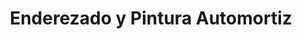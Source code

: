 ---
title: "Enderezado y Pintura Automortiz"
url: /siquirres/enderezado-y-pintura-automortiz/
shop: reparación de automóviles
---